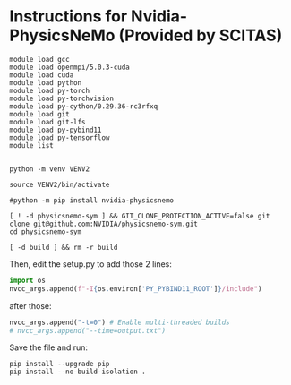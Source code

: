 # Instructions for Nvidia-PhysicsNeMo (Provided by SCITAS)

```console
module load gcc
module load openmpi/5.0.3-cuda
module load cuda
module load python
module load py-torch
module load py-torchvision
module load py-cython/0.29.36-rc3rfxq
module load git
module load git-lfs
module load py-pybind11
module load py-tensorflow
module list


python -m venv VENV2

source VENV2/bin/activate

#python -m pip install nvidia-physicsnemo

[ ! -d physicsnemo-sym ] && GIT_CLONE_PROTECTION_ACTIVE=false git clone git@github.com:NVIDIA/physicsnemo-sym.git
cd physicsnemo-sym

[ -d build ] && rm -r build
```

Then, edit the setup.py to add those 2 lines:

```python
import os
nvcc_args.append(f"-I{os.environ['PY_PYBIND11_ROOT']}/include")
```

after those:
```python
nvcc_args.append("-t=0") # Enable multi-threaded builds
# nvcc_args.append("--time=output.txt")
```

Save the file and run:

```console
pip install --upgrade pip
pip install --no-build-isolation .
```
